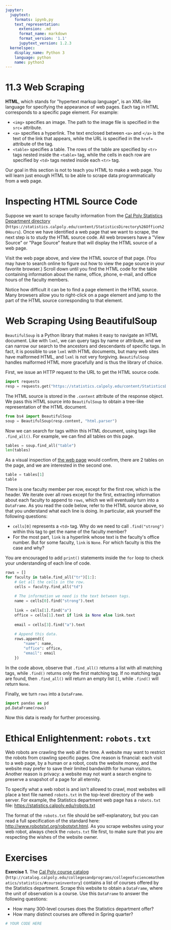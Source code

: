 ```yaml
---
jupyter:
  jupytext:
    formats: ipynb,py
    text_representation:
      extension: .md
      format_name: markdown
      format_version: '1.1'
      jupytext_version: 1.2.3
  kernelspec:
    display_name: Python 3
    language: python
    name: python3
---
```


# 11.3 Web Scraping

**HTML**, which stands for "hypertext markup language", is an XML-like language for specifying the appearance of web pages. Each tag in HTML corresponds to a specific page element. For example:

- `<img>` specifies an image. The path to the image file is specified in the `src=` attribute.
- `<a>` specifies a hyperlink. The text enclosed between `<a>` and `</a>` is the text of the link that appears, while the URL is specified in the `href=` attribute of the tag.
- `<table>` specifies a table. The rows of the table are specified by `<tr>` tags nested inside the `<table>` tag, while the cells in each row are specified by `<td>` tags nested inside each `<tr>` tag.

Our goal in this section is not to teach you HTML to make a web page. You will learn just enough HTML to be able to scrape data programmatically from a web page.


# Inspecting HTML Source Code

Suppose we want to scrape faculty information from the [Cal Poly Statistics Department directory](https://statistics.calpoly.edu/content/StatisticsDirectory%26Office%20Hours) (`https://statistics.calpoly.edu/content/StatisticsDirectory%26Office%20Hours`). Once we have identified a web page that we want to scrape, the next step is to study the HTML source code. All web browsers have a "View Source" or "Page Source" feature that will display the HTML source of a web page. 

Visit the web page above, and view the HTML source of that page. (You may have to search online to figure out how to view the page source in your favorite browser.) Scroll down until you find the HTML code for the table containing information about the name, office, phone, e-mail, and office hours of the faculty members.

Notice how difficult it can be to find a page element in the HTML source. Many browsers allow you to right-click on a page element and jump to the part of the HTML source corresponding to that element.


# Web Scraping Using BeautifulSoup

`BeautifulSoup` is a Python library that makes it easy to navigate an HTML document. Like with `lxml`, we can query tags by name or attribute, and we can narrow our search to the ancestors and descendants of specific tags. In fact, it is possible to use `lxml` with HTML documents, but many web sites have malformed HTML, and `lxml` is not very forgiving. `BeautifulSoup` handles malformed HTML more gracefully and is thus the library of choice.

First, we issue an HTTP request to the URL to get the HTML source code.

```python
import requests
resp = requests.get("https://statistics.calpoly.edu/content/StatisticsDirectory%26Office%20Hours")
```

The HTML source is stored in the `.content` attribute of the response object. We pass this HTML source into `BeautifulSoup` to obtain a tree-like representation of the HTML document.

```python
from bs4 import BeautifulSoup
soup = BeautifulSoup(resp.content, "html.parser")
```

Now we can search for tags within this HTML document, using tags like `.find_all()`. For example, we can find all tables on this page.

```python
tables = soup.find_all("table")
len(tables)
```

As a visual inspection of [the web page](https://statistics.calpoly.edu/content/StatisticsDirectory%26Office%20Hours) would confirm, there are 2 tables on the page, and we are interested in the second one.

```python
table = tables[1]
table
```

There is one faculty member per row, except for the first row, which is the header. We iterate over all rows except for the first, extracting information about each faculty to append to `rows`, which we will eventually turn into a `DataFrame`. As you read the code below, refer to the HTML source above, so that you understand what each line is doing. In particular, ask yourself the following questions:

- `cells[0]` represents a `<td>` tag. Why do we need to call `.find("strong")` within this tag to get the name of the faculty member?
- For the most part, `link` is a hyperlink whose text is the faculty's office number. But for some faculty, `link` is `None`. For which faculty is this the case and why?

You are encouraged to add `print()` statements inside the `for` loop to check your understanding of each line of code.

```python
rows = []
for faculty in table.find_all("tr")[1:]:
    # Get all the cells in the row.
    cells = faculty.find_all("td")
    
    # The information we need is the text between tags.
    name = cells[0].find("strong").text
    
    link = cells[1].find("a")
    office = cells[1].text if link is None else link.text
    
    email = cells[3].find("a").text
    
    # Append this data.
    rows.append({
        "name": name,
        "office": office,
        "email": email
    })
```

In the code above, observe that `.find_all()` returns a list with all matching tags, while `.find()` returns only the first matching tag. If no matching tags are found, then `.find_all()` will return an empty list `[]`, while `.find()` will return `None`.

Finally, we turn `rows` into a `DataFrame`.

```python
import pandas as pd
pd.DataFrame(rows)
```

Now this data is ready for further processing.


# Ethical Enlightenment: `robots.txt`

Web robots are crawling the web all the time. A website may want to restrict the robots from crawling specific pages. One reason is financial: each visit to a web page, by a human or a robot, costs the website money, and the website may prefer to save their limited bandwidth for human visitors. Another reason is privacy: a website may not want a search engine to preserve a snapshot of a page for all eternity.

To specify what a web robot is and isn't allowed to crawl, most websites will place a text file named `robots.txt` in the top-level directory of the web server. For example, the Statistics department web page has a `robots.txt` file: https://statistics.calpoly.edu/robots.txt

The format of the `robots.txt` file should be self-explanatory, but you can read a full specification of the standard here: http://www.robotstxt.org/robotstxt.html. As you scrape websites using your web robot, always check the `robots.txt` file first, to make sure that you are respecting the wishes of the website owner.


# Exercises


**Exercise 1.** The [Cal Poly course catalog](http://catalog.calpoly.edu/collegesandprograms/collegeofsciencemathematics/statistics/#courseinventory) (`http://catalog.calpoly.edu/collegesandprograms/collegeofsciencemathematics/statistics/#courseinventory`) contains a list of courses offered by the Statistics department. Scrape this website to obtain a `DataFrame`, where the unit of observation is a course. Use this `DataFrame` to answer the following questions: 

- How many 300-level courses does the Statistics department offer?
- How many distinct courses are offered in Spring quarter?

```python
# YOUR CODE HERE
```
